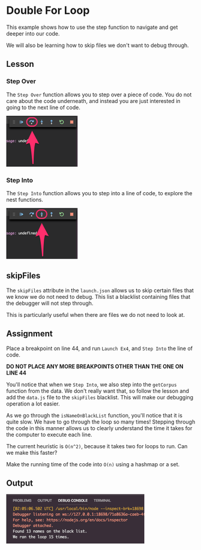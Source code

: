 # Double For Loop

This example shows how to use the step function to navigate and get deeper into our code.

We will also be learning how to skip files we don't want to debug through.

## Lesson

### Step Over

The `Step Over` function allows you to step over a piece of code. You do not care about the code underneath, and instead you are just interested in going to the next line of code.

![Step Over](./images/step-over.png)

### Step Into

The `Step Into` function allows you to step into a line of code, to explore the nest functions.

![Step Into](./images/step-into.png)

## skipFiles

The `skipFiles` attribute in the `launch.json` allows us to skip certain files that we know we do not need to debug. This list a blacklist containing files that the debugger will not step through.

This is particularly useful when there are files we do not need to look at.

## Assignment

Place a breakpoint on line 44, and run `Launch Ex4`, and `Step Into` the line of code.

**DO NOT PLACE ANY MORE BREAKPOINTS OTHER THAN THE ONE ON LINE 44**

You'll notice that when we `Step Into`, we also step into the `getCorpus` function from the data. We don't really want that, so follow the lesson and add the `data.js` file to the `skipFiles` blacklist. This will make our debugging operation a lot easier.

As we go through the `isNameOnBlackList` function, you'll notice that it is quite slow. We have to go through the loop so many times! Stepping through the code in this manner allows us to clearly understand the time it takes for the computer to execute each line.

The current heuristic is `O(n^2)`, because it takes two for loops to run. Can we make this faster?

Make the running time of the code into `O(n)` using a hashmap or a set.

## Output

![Solution](./images/soln.png)
